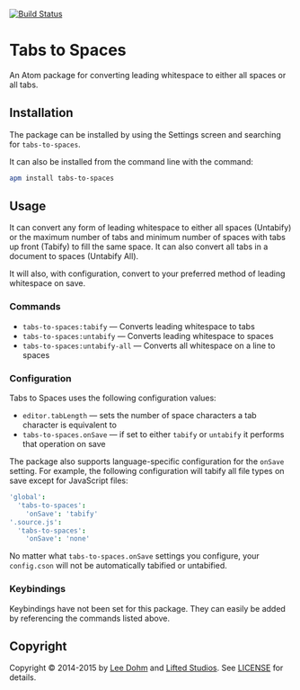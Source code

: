 [![Build Status](https://travis-ci.org/lee-dohm/tabs-to-spaces.svg?branch=master)](https://travis-ci.org/lee-dohm/tabs-to-spaces)

# Tabs to Spaces

An Atom package for converting leading whitespace to either all spaces or all tabs.

## Installation

The package can be installed by using the Settings screen and searching for `tabs-to-spaces`.

It can also be installed from the command line with the command:

```bash
apm install tabs-to-spaces
```

## Usage

It can convert any form of leading whitespace to either all spaces (Untabify) or the maximum number of tabs and minimum number of spaces with tabs up front (Tabify) to fill the same space. It can also convert all tabs in a document to spaces (Untabify All).

It will also, with configuration, convert to your preferred method of leading whitespace on save.

### Commands

* `tabs-to-spaces:tabify` &mdash; Converts leading whitespace to tabs
* `tabs-to-spaces:untabify` &mdash; Converts leading whitespace to spaces
* `tabs-to-spaces:untabify-all` &mdash; Converts all whitespace on a line to spaces

### Configuration

Tabs to Spaces uses the following configuration values:

* `editor.tabLength` &mdash; sets the number of space characters a tab character is equivalent to
* `tabs-to-spaces.onSave` &mdash; if set to either `tabify` or `untabify` it performs that operation on save

The package also supports language-specific configuration for the `onSave` setting. For example, the following configuration will tabify all file types on save except for JavaScript files:

```coffee
'global':
  'tabs-to-spaces':
    'onSave': 'tabify'
'.source.js':
  'tabs-to-spaces':
    'onSave': 'none'
```

No matter what `tabs-to-spaces.onSave` settings you configure, your `config.cson` will not be automatically tabified or untabified.

### Keybindings

Keybindings have not been set for this package. They can easily be added by referencing the commands listed above.

## Copyright

Copyright &copy; 2014-2015 by [Lee Dohm](http://www.lee-dohm.com) and [Lifted Studios](http://www.liftedstudios.com). See [LICENSE](https://github.com/lee-dohm/tabs-to-spaces/blob/master/LICENSE.md) for details.
